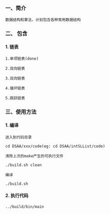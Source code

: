 ### 一、简介

    数据结构和算法，计划包含各种常用数据结构

### 二、 包含

#### 1. 链表
    
    1.单项链表(done)

    2.双向链表

    3.双向链表

    4.循环链表

    5.跳跃链表



### 三、使用方法

#### 1. 编译

    进入到代码目录

    cd DSAA/xxx/code(eg: cd DSAA/intSLList/code)

    清除上次的make产生的可执行文件

    ./build.sh clean

    编译

    ./build.sh


#### 2. 执行代码

    ../build/bin/main
